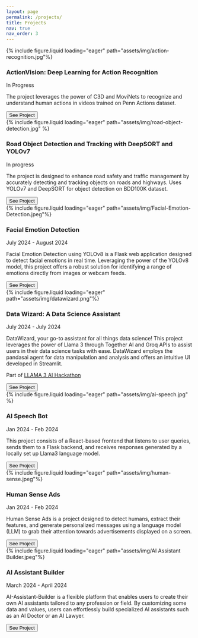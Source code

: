 ```yaml
---
layout: page
permalink: /projects/
title: Projects
nav: true
nav_order: 3
---
```


<div class="project0">
    <div class="image-container0">
        {% include figure.liquid loading="eager" path="assets/img/action-recognition.jpg"%}
    </div>
    <div class="project-details0">
        <div class="heading">
        <h3>ActionVision: Deep Learning for Action Recognition</h3>
        <span class="timeline">In Progress</span>
        </div>
        <p>The project leverages the power of C3D and MoviNets to recognize and understand human actions in videos trained on Penn Actions dataset.</p>
        <a href="https://github.com/owais142002/ActionVision--Action-Recognition"><button>See Project</button></a>
    </div>
</div>

<div class="project0">
    <div class="image-container0">
        {% include figure.liquid loading="eager" path="assets/img/road-object-detection.jpg" %}
    </div>
    <div class="project-details0">
        <div class="heading">
        <h3>Road Object Detection and Tracking with DeepSORT and YOLOv7</h3>
        <span class="timeline">In progress</span>
        </div>
        <p> The project is designed to enhance road safety and traffic management by accurately detecting and tracking objects on roads and highways. Uses YOLOv7 and DeepSORT for object detection on BDD100K dataset.</p>
        <a href="https://github.com/owais142002/Road-Object-Tracking"><button>See Project</button></a>
    </div>
</div>

<div class="project0">
    <div class="image-container0">
        {% include figure.liquid loading="eager" path="assets/img/Facial-Emotion-Detection.jpeg"%}
    </div>
    <div class="project-details0">
        <div class="heading">
        <h3>Facial Emotion Detection</h3>
        <span class="timeline">July 2024 - August 2024</span>
        </div>
        <p>Facial Emotion Detection using YOLOv8 is a Flask web application designed to detect facial emotions in real time. Leveraging the power of the YOLOv8 model, this project offers a robust solution for identifying a range of emotions directly from images or webcam feeds.</p>
        <a href="https://github.com/owais142002/facial-emotion-detection"><button>See Project</button></a>
    </div>
</div>

<div class="project0">
    <div class="image-container0">
        {% include figure.liquid loading="eager" path="assets/img/datawizard.png"%}
    </div>
    <div class="project-details0">
        <div class="heading">
        <h3>Data Wizard: A Data Science Assistant</h3>
        <span class="timeline">July 2024 - July 2024</span>
        </div>
        <p>DataWizard, your go-to assistant for all things data science! This project leverages the power of Llama 3 through Together AI and Groq APIs to assist users in their data science tasks with ease. DataWizard employs the pandasai agent for data manipulation and analysis and offers an intuitive UI developed in Streamlit.</p>
        <p> Part of <a href="https://lablab.ai/event/llama-3-ai-hackathon">LLAMA 3 AI Hackathon</a></p>
        <a href="https://github.com/owais142002/DataWizard"><button>See Project</button></a>
    </div>
</div>

<div class="project0">
    <div class="image-container0">
        {% include figure.liquid loading="eager" path="assets/img/ai-speech.jpg" %}
    </div>
    <div class="project-details0">
        <div class="heading">
        <h3>AI Speech Bot</h3>
        <span class="timeline">Jan 2024 - Feb 2024</span>
        </div>
        <p>This project consists of a React-based frontend that listens to user queries, sends them to a Flask backend, and receives responses generated by a locally set up Llama3 language model.</p>
        <a href="https://github.com/owais142002/AI-Speech-Bot"><button>See Project</button></a>
    </div>
</div>

<div class="project0">
    <div class="image-container0">
        {% include figure.liquid loading="eager" path="assets/img/human-sense.jpeg"%}
    </div>
    <div class="project-details0">
        <div class="heading">
        <h3>Human Sense Ads</h3>
        <span class="timeline">Jan 2024 - Feb 2024</span>
        </div>
        <p>Human Sense Ads is a project designed to detect humans, extract their features, and generate personalized messages using a language model (LLM) to grab their attention towards advertisements displayed on a screen.</p>
        <a href="https://github.com/owais142002/Human-Sense-Ads"><button>See Project</button></a>
    </div>
</div>

<div class="project0">
    <div class="image-container0">
        {% include figure.liquid loading="eager" path="assets/img/AI Assistant Builder.jpeg"%}
    </div>
    <div class="project-details0">
        <div class="heading">
        <h3>AI Assistant Builder</h3>
        <span class="timeline">March 2024 - April 2024</span>
        </div>
        <p>AI-Assistant-Builder is a flexible platform that enables users to create their own AI assistants tailored to any profession or field. By customizing some data and values, users can effortlessly build specialized AI assistants such as an AI Doctor or an AI Lawyer.</p>
        <a href="https://github.com/owais142002/AI-Assistant-Builder"><button>See Project</button></a>
    </div>
</div>